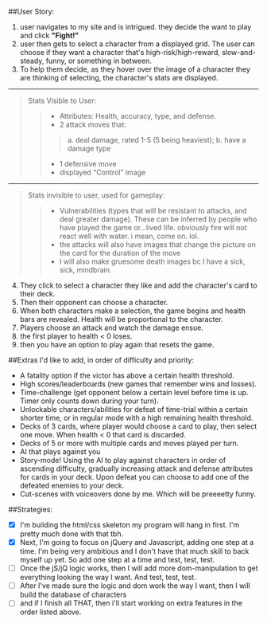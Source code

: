 ##User Story:


  1. user navigates to my site and is intrigued. they decide the want to play and click **"Fight!"**
  2. user then gets to select a character from a displayed grid. The user can choose if they want a character that's high-risk/high-reward, slow-and-steady, funny, or something in between.
  3. To help them decide, as they hover over the image of a character they are thinking of selecting, the character's stats are displayed.

  -----------------
  >Stats Visible to User:
  >> - Attributes: Health, accuracy, type, and defense.
  >> - 2 attack moves that:
  >>> a. deal damage, rated 1-5 (5 being heaviest);
  >>> b. have a damage type
  >> - 1 defensive move
  >> - displayed "Control" image

  ----------------
  >Stats invisible to user, used for gameplay:
  >> - Vulnerabilities (types that will be resistant to attacks, and deal greater damage). These can be inferred by people who have played the game or...lived life. obviously fire will not react well with water. i mean, come on. lol.
  >> - the attacks will also have images that change the picture on the card for the duration of the move
  >> - I will also make gruesome death images bc I have a sick, sick, mindbrain.

  4. They click to select a character they like and add the character's card to their deck.
  5. Then their opponent can choose a character.
  6. When both characters make a selection, the game begins and health bars are revealed. Health will be proportional to the character.
  7. Players choose an attack and watch the damage ensue.
  8. the first player to health < 0 loses.
  9. then you have an option to play again that resets the game.


##Extras I'd like to add, in order of difficulty and priority:

  - A fatality option if the victor has above a certain health threshold.
  - High scores/leaderboards (new games that remember wins and losses).
  - Time-challenge (get opponent below a certain level before time is up. Timer only counts down during your turn).
  - Unlockable characters/abilities for defeat of time-trial within a certain shorter time, or in regular mode with a high remaining health threshold.
  - Decks of 3 cards, where player would choose a card to play, then select one move. When health < 0 that card is discarded.
  - Decks of 5 or more with multiple cards and moves played per turn.
  - AI that plays against you
  - Story-mode! Using the AI to play against characters in order of ascending difficulty, gradually increasing attack and defense attributes for cards in your deck. Upon defeat you can choose to add one of the defeated enemies to your deck.
  - Cut-scenes with voiceovers done by me. Which will be preeeetty funny.


##Strategies:

  - [x] I'm building the html/css skeleton my program will hang in first. I'm pretty much done with that tbh.
  - [x] Next, I'm going to focus on jQuery and Javascript, adding one step at a time. I'm being very ambitious and I don't have that much skill to back myself up yet. So add one step at a time and test, test, test.
  - [ ] Once the jS/jQ logic works, then I will add more dom-manipulation to get everything looking the way I want. And test, test, test.
  - [ ] After I've made sure the logic and dom work the way I want, then I will build the database of characters
  - [ ] and if I finish all THAT, then i'll start working on extra features in the order listed above.
